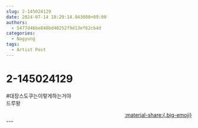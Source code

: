 ```yaml
---
slug: 2-145024129
date: 2024-07-14 18:29:14.943000+09:00
authors:
  - 5477d46be848bd40252f9d13ef62cb4d
categories:
  - Nagyung
tags:
  - Artist Post
---
```


# 2-145024129

<div class="post-container" markdown="1">
<div class="content-container md-sidebar__scrollwrap" markdown="1">

\#대장스도쿠는이렇게하는거야<br> 드루왕

</div>
</div>

<div style="text-align: right;" markdown="1">
<a href="https://weverse.io/fromis9/artist/2-145024129" style="text-align: right;">:material-share:{.big-emoji}</a>
</div>
---
